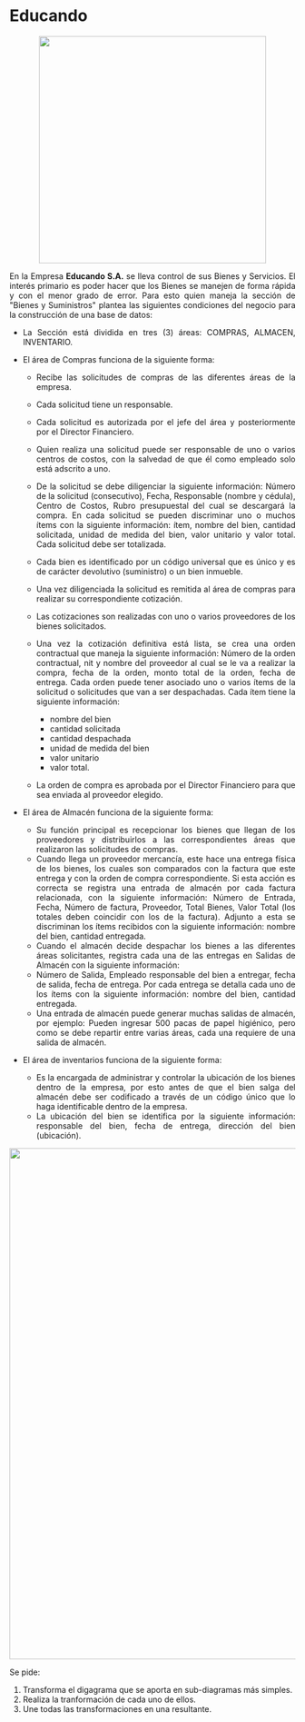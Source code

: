 <div align="justify">

# Educando

<div align="center">
<img src="https://github.com/jpexposito/base-datos/raw/main/MR/tareas/tarea13/img/educando.png" width="400px"/>
</div>

En la Empresa __Educando S.A.__ se lleva control de sus Bienes y Servicios. El interés primario es poder hacer que los Bienes se manejen de forma rápida y con el menor grado de error. Para esto quien maneja la sección de "Bienes y Suministros" plantea las siguientes condiciones del negocio para la construcción de una base de datos:
- La Sección está dividida en tres (3) áreas: COMPRAS, ALMACEN, INVENTARIO.
- El área de Compras funciona de la siguiente forma:
  - Recibe las solicitudes de compras de las diferentes áreas de la empresa.
  - Cada solicitud tiene un responsable.
  - Cada solicitud es autorizada por el jefe del área y posteriormente por el Director Financiero.
  - Quien realiza una solicitud puede ser responsable de uno o varios centros de costos, con la salvedad de que él como empleado solo está adscrito a uno.
  - De la solicitud se debe diligenciar la siguiente información: Número de la solicitud (consecutivo), Fecha, Responsable (nombre y cédula), Centro de Costos, Rubro presupuestal del cual se descargará la compra. En cada solicitud se pueden discriminar uno o muchos ítems con la siguiente información: ítem, nombre del bien, cantidad solicitada, unidad de medida del bien, valor unitario y valor total. Cada solicitud debe ser totalizada.
  - Cada bien es identificado por un código universal que es único y es de carácter devolutivo (suministro) o un bien inmueble.
  - Una vez diligenciada la solicitud es remitida al área de compras para realizar su correspondiente cotización.
  - Las cotizaciones son realizadas con uno o varios proveedores de los bienes solicitados.
  - Una vez la cotización definitiva está lista, se crea una orden contractual que maneja la siguiente información: Número de la orden contractual, nit y nombre del proveedor al cual se le va a realizar la compra, fecha de la orden, monto total de la orden, fecha de entrega. Cada orden puede tener asociado uno o varios ítems de la solicitud o solicitudes que van a ser despachadas. Cada ítem tiene la siguiente información:
    - nombre del bien
    - cantidad solicitada
    - cantidad despachada
    - unidad de medida del bien
    - valor unitario
    - valor total.

  - La orden de compra es aprobada por el Director Financiero para que sea enviada al proveedor elegido.

- El área de Almacén funciona de la siguiente forma:
  - Su función principal es recepcionar los bienes que llegan de los proveedores y distribuirlos a las correspondientes áreas que realizaron las solicitudes de compras.
  - Cuando llega un proveedor mercancía, este hace una entrega física de los bienes, los cuales son comparados con la factura que este entrega y con la orden de compra correspondiente. Si esta acción es correcta se registra una entrada de almacén por cada factura relacionada, con la siguiente información: Número de Entrada, Fecha, Número de factura, Proveedor, Total Bienes, Valor Total (los totales deben coincidir con los de la factura). Adjunto a esta se discriminan los ítems recibidos con la siguiente información: nombre del bien, cantidad entregada.
  - Cuando el almacén decide despachar los bienes a las diferentes áreas solicitantes, registra cada una de las entregas en Salidas de Almacén con la siguiente información:
  - Número de Salida, Empleado responsable del bien a entregar, fecha de salida, fecha de entrega. Por cada entrega se detalla cada uno de los ítems con la siguiente información: nombre del bien, cantidad entregada.
  - Una entrada de almacén puede generar muchas salidas de almacén, por ejemplo: Pueden ingresar 500 pacas de papel higiénico, pero como se debe repartir entre varias áreas, cada una requiere de una salida de almacén.
- El área de inventarios funciona de la siguiente forma:
  - Es la encargada de administrar y controlar la ubicación de los bienes dentro de la empresa, por esto antes de que el bien salga del almacén debe ser codificado a través de un código único que lo haga identificable dentro de la empresa.
  - La ubicación del bien se identifica por la siguiente información: responsable del bien, fecha de entrega, dirección del bien (ubicación).

<div align="center">
<img src="https://github.com/jpexposito/base-datos/raw/main/MR/tareas/tarea13/img/er-grande.png" width="900px"/>
</div>

Se pide:
1. Transforma el digagrama que se aporta en sub-diagramas más simples.
2. Realiza la tranformación de cada uno de ellos.
3. Une todas las transformaciones en una resultante.

<!-- 
<details>
      <summary>Paso 1</summary>
  </br>
  <img src="img/paso1.png">
  </br>
   </br>
</details>

<details>
      <summary>Paso 2</summary>
  </br>
  <img src="img/paso1.png">
  </br>
   </br>
</details>

<details>
      <summary>Paso 3</summary>
  </br>
  <img src="img/paso1.png">
  </br>
   </br>
</details>
-->

</div>
